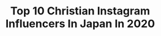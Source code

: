 ---
title: Top 10 Christian Instagram Influencers In Japan In 2020
description: Identify the most popular Instagram accounts on inBeat.
platform: Instagram
profiles:
  - username: "wimpievdwalt"
    fullname: >-
      Wimpie van der Walt  ヴィンピー
    location: "Japan"
    followers: 22216
    engagement: 1475
    commentsToLikes: 0.009886
    avatar: "https://scontent-ams4-1.cdninstagram.com/v/t51.2885-19/s320x320/80599586_709614876112861_8431629420388679680_n.jpg?_nc_ht=scontent-ams4-1.cdninstagram.com&_nc_ohc=-TCiI_8Ll2UAX8ZC6_7&oh=e90ef7104238a82e03663a8fd787b1fd&oe=5EB9A53C"
    verified: false
    hashtags: "#redhurricanes, #nttdocomoredhurricanes, #weddinganniversary, #saffasinjapan"
  - username: "jpduminy"
    fullname: >-
      JP Duminy
    location: "Japan"
    followers: 645734
    engagement: 135
    commentsToLikes: 0.010427
    avatar: "https://scontent-ort2-2.cdninstagram.com/vp/94295dfe22ffad444d682b00653d8a74/5E365AAC/t51.2885-19/s320x320/40327627_2238848816130021_8832336726505553920_n.jpg?_nc_ht=scontent-ort2-2.cdninstagram.com"
    verified: true
    hashtags: "#wearestrongertogether, #creativity, #staysafe, #lockdown"
  - username: "artfromjapan"
    fullname: >-
      Japanese Art 💮🇯🇵
    location: "Japan"
    followers: 92343
    engagement: 488
    commentsToLikes: 0.004171
    avatar: "https://scontent-lhr8-1.cdninstagram.com/v/t51.2885-19/s320x320/90957329_159152648569675_4596879973372919808_n.jpg?_nc_ht=scontent-lhr8-1.cdninstagram.com&_nc_ohc=ZQv5sBDAg_MAX8vt3u2&oh=d725e1ff7494c4ec08f0ca4e55c44a6d&oe=5EB177E8"
    verified: false
    hashtags: ""
  - username: "hayashinlaters"
    fullname: >-
      はやしん
    location: "Japan"
    followers: 80291
    engagement: 843
    commentsToLikes: 0.020326
    avatar: "https://scontent-ams4-1.cdninstagram.com/v/t51.2885-19/s320x320/36160769_425217504627399_4574483484155838464_n.jpg?_nc_ht=scontent-ams4-1.cdninstagram.com&_nc_ohc=YP0oZzR2oAsAX-svCJh&oh=d688cbabed9266cbfbd5fe4a18eac1a4&oe=5EB85636"
    verified: false
    hashtags: "#driesvannoten, #31philliplim, #softbank, #googlepixel"
  - username: "ayako__miyata"
    fullname: >-
      宮田綾子
    location: "Japan"
    followers: 109684
    engagement: 249
    commentsToLikes: 0.037970
    avatar: "https://scontent-lhr8-1.cdninstagram.com/v/t51.2885-19/s320x320/88203637_2624493384452344_7323491827540033536_n.jpg?_nc_ht=scontent-lhr8-1.cdninstagram.com&_nc_ohc=dkbuYrdOgncAX_4VNYO&oh=090668bf6338d7c5bb51a69eefe35c99&oe=5EBC6350"
    verified: false
    hashtags: "#theritzcarlton, #spring, #miranda, #sakurafestival"
  - username: "gakuspace"
    fullname: >-
      Gaku Space
    location: "Japan"
    followers: 88588
    engagement: 1044
    commentsToLikes: 0.020651
    avatar: "https://scontent-amt2-1.cdninstagram.com/v/t51.2885-19/s320x320/44573115_2390925290918326_528252222601953280_n.jpg?_nc_ht=scontent-amt2-1.cdninstagram.com&_nc_ohc=uVvEj6MwS6AAX_ZsbTn&oh=8fee8136ec825faaf3aa460e31411aa4&oe=5EB9614F"
    verified: true
    hashtags: "#burnblue, #genji, #legend, #lovefamily"
  - username: "chibayuka"
    fullname: >-
      ちばゆか/千葉由佳
    location: "Japan"
    followers: 138279
    engagement: 173
    commentsToLikes: 0.019049
    avatar: "https://scontent-lhr8-1.cdninstagram.com/v/t51.2885-19/s320x320/36047574_1969195606533091_8259317939518308352_n.jpg?_nc_ht=scontent-lhr8-1.cdninstagram.com&_nc_ohc=7N8zy8eFDZsAX9LYz0w&oh=e64e308df3efd21ff1405b227b929872&oe=5EBC1B57"
    verified: false
    hashtags: "#terracelunch, #rougehermes, #playwithsun, #cafetime"
  - username: "ainyan12131"
    fullname: >-
      アンジェラ愛
    location: "Japan"
    followers: 96373
    engagement: 164
    commentsToLikes: 0.017457
    avatar: "https://scontent-ams4-1.cdninstagram.com/v/t51.2885-19/s320x320/91090713_273339226992772_2472098405808078848_n.jpg?_nc_ht=scontent-ams4-1.cdninstagram.com&_nc_ohc=tJVCcCREI0sAX98t5_n&oh=25cabfd71b3e2c30a82609caf9840d93&oe=5EB76897"
    verified: false
    hashtags: "#lobor, #christianlouboutin, #lexus, #mustang"
  - username: "yoshid8s"
    fullname: >-
      yoshifumi takeuchi
    location: "Japan"
    followers: 4107
    engagement: 968
    commentsToLikes: 0.058810
    avatar: "https://scontent-ams4-1.cdninstagram.com/v/t51.2885-19/s320x320/19367412_315033942273379_3441986632100610048_a.jpg?_nc_ht=scontent-ams4-1.cdninstagram.com&_nc_ohc=Zd8wBM2IAacAX_LnCYe&oh=7a6cd08fc09243f25a6107660939f24c&oe=5EA48595"
    verified: false
    hashtags: "#sarto, #vintagemix, #suits, #casualstyle"
  - username: "ayaka_wakao"
    fullname: >-
      若尾綾香⁎ 𝐀𝐘𝐀𝐊𝐀 𝐖𝐀𝐊𝐀𝐎 ⁎
    location: "Japan"
    followers: 42546
    engagement: 226
    commentsToLikes: 0.012189
    avatar: "https://scontent-lhr8-1.cdninstagram.com/v/t51.2885-19/s320x320/67875423_421236871848395_2078901730476556288_n.jpg?_nc_ht=scontent-lhr8-1.cdninstagram.com&_nc_ohc=enmaZjgLIzIAX-_tu8l&oh=9af8d3804c5f2ab701665b59ff80b90f&oe=5EB2AB0C"
    verified: true
    hashtags: "#nail, #cosme, #birthdaybash, #zara"
---